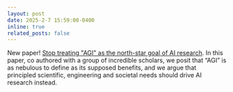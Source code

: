 ```yaml
---
layout: post
date: 2025-2-7 15:59:00-0400
inline: true
related_posts: false
---
```


New paper! [Stop treating "AGI" as the north-star goal of AI research](https://arxiv.org/abs/2502.03689). In this paper, co authored with a group of incredible scholars, we posit that “AGI” is as nebulous to define as its supposed benefits, and we argue that principled scientific, engineering and societal needs should drive AI research instead. 

